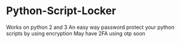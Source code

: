 # Python-Script-Locker
Works on python 2 and 3
An easy way password protect your python scripts by using encryption
May have 2FA using otp soon
